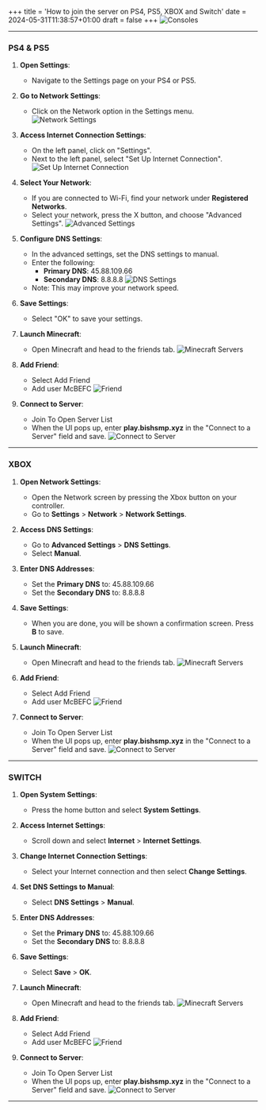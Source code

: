 +++
title = 'How to join the server on PS4, PS5, XBOX and Switch'
date = 2024-05-31T11:38:57+01:00
draft = false
+++
![Consoles](/arb2.png 'Consoles')

---
### PS4 & PS5
1. **Open Settings**:
   - Navigate to the Settings page on your PS4 or PS5.

2. **Go to Network Settings**:
   - Click on the Network option in the Settings menu.
   ![Network Settings](/PS5_Settings_DNS-1.avif)

3. **Access Internet Connection Settings**:
   - On the left panel, click on "Settings".
   - Next to the left panel, select "Set Up Internet Connection".
   ![Set Up Internet Connection](/step-3.jpg)

4. **Select Your Network**:
   - If you are connected to Wi-Fi, find your network under **Registered Networks**.
   - Select your network, press the X button, and choose "Advanced Settings".
   ![Advanced Settings](/step-4.jpg)

5. **Configure DNS Settings**:
   - In the advanced settings, set the DNS settings to manual.
   - Enter the following:
     - **Primary DNS**: 45.88.109.66
     - **Secondary DNS**: 8.8.8.8
   ![DNS Settings](/step-5.gif)
   - Note: This may improve your network speed.

6. **Save Settings**:
   - Select "OK" to save your settings.

7. **Launch Minecraft**:
   - Open Minecraft and head to the friends tab.
   ![Minecraft Servers](/gyatt.jpg)

8. **Add Friend**:
   - Select Add Friend
   - Add user McBEFC
   ![Friend](/bombaclat.jpg)

9. **Connect to Server**:
   - Join To Open Server List
   - When the UI pops up, enter **play.bishsmp.xyz** in the "Connect to a Server" field and save.
   ![Connect to Server](/4yzh8kt4r6q31.webp)
---
### XBOX
1. **Open Network Settings**:
   - Open the Network screen by pressing the Xbox button on your controller.
   - Go to **Settings** > **Network** > **Network Settings**.

2. **Access DNS Settings**:
   - Go to **Advanced Settings** > **DNS Settings**.
   - Select **Manual**.

3. **Enter DNS Addresses**:
   - Set the **Primary DNS** to: 45.88.109.66
   - Set the **Secondary DNS** to: 8.8.8.8

4. **Save Settings**:
   - When you are done, you will be shown a confirmation screen. Press **B** to save.

5. **Launch Minecraft**:
   - Open Minecraft and head to the friends tab.
   ![Minecraft Servers](/gyatt.jpg)

6. **Add Friend**:
   - Select Add Friend
   - Add user McBEFC
   ![Friend](/bombaclat.jpg)

7. **Connect to Server**:
   - Join To Open Server List
   - When the UI pops up, enter **play.bishsmp.xyz** in the "Connect to a Server" field and save.
   ![Connect to Server](/4yzh8kt4r6q31.webp)
---
### SWITCH
1. **Open System Settings**:
   - Press the home button and select **System Settings**.

2. **Access Internet Settings**:
   - Scroll down and select **Internet** > **Internet Settings**.

3. **Change Internet Connection Settings**:
   - Select your Internet connection and then select **Change Settings**.

4. **Set DNS Settings to Manual**:
   - Select **DNS Settings** > **Manual**.

5. **Enter DNS Addresses**:
   - Set the **Primary DNS** to: 45.88.109.66
   - Set the **Secondary DNS** to: 8.8.8.8

6. **Save Settings**:
   - Select **Save** > **OK**.

7. **Launch Minecraft**:
   - Open Minecraft and head to the friends tab.
   ![Minecraft Servers](/gyatt.jpg)

8. **Add Friend**:
   - Select Add Friend
   - Add user McBEFC
   ![Friend](/bombaclat.jpg)

9. **Connect to Server**:
   - Join To Open Server List
   - When the UI pops up, enter **play.bishsmp.xyz** in the "Connect to a Server" field and save.
   ![Connect to Server](/4yzh8kt4r6q31.webp)
---
   